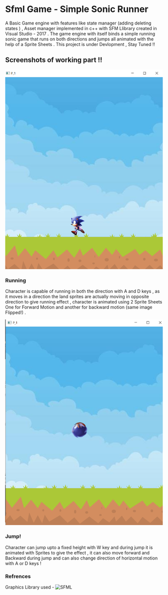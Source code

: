 # Sfml Game - Simple Sonic Runner
 A Basic Game engine with features like state manager (adding deleting states ) , Asset manager implemented in c++ with SFM Llibrary  created in Visual Studio - 2017 . The game engine with itself binds a simple running sonic game that runs on both directions and jumps all animated with the help of a Sprite Sheets .
 This project is under Devlopment , Stay Tuned !!
 
 
 ## Screenshots of working part !!
 
 ![SS1](Screenshot(174).png)
 
 ### Running
 Character is capable of running in both the direction with A and D keys , as it moves in a direction the land sprites are actually moving in opposite direction to give running effect , character is animated using 2 Sprite Sheets One for Forward Motion and another for backward motion (same image Flipped!) . 
 
 ![SS1](Screenshot(161).png)
 
 ### Jump!
 Character can jump upto a fixed height with W key and during jump it is animated with Sprites to give the effect , it can also move forward and Backward during jump and can also change direction of horizontal motion with A or D keys !  
 
 ### Refrences 
 Graphics Library used - ![SFML](https://www.sfml-dev.org/)
